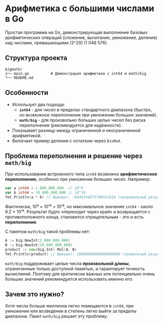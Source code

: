 # Арифметика с большими числами в Go

Простая программа на Go, демонстрирующая выполнение базовых арифметических операций (сложение, вычитание, умножение, деление) над числами, превышающими \(2^20\) (1 048 576).

## Структура проекта

```
bigmath/
├── main.go          # Демонстрация арифметики с int64 и math/big
└── README.md        
```


## Особенности

- Использует два подхода:
  - **`int64`** - для чисел в пределах стандартного диапазона (быстро, но возможное переполнение при умножении больших значений).
  - **`math/big`** - для произвольно больших целых чисел без риска переполнения (рекомендуется для надёжности).
- Показывает разницу между ограниченной и неограниченной арифметикой.
- Включает пример деления с остатком через `DivMod`.

## Проблема переполнения и решение через `math/big`

При использовании встроенного типа `int64` возможно **арифметическое переполнение**, особенно при умножении больших чисел. Например:

```go
var a int64 = 1_000_000_000  // 10^9
var b int64 = 10_000_000_000 // 10^10
fmt.Println(a * b) // Выведет: -8446744073709551616 (неправильный результат)
```
Фактически, 10⁹ × 10¹⁰ = 10¹⁹, но максимальное значение `int64` - около 9.2 × 10¹⁸. Результат будто «переходит через край» и возвращается с противоположного конца, становится отрицательным - это и есть **переполнение**.

С пакетом `math/big` такой проблемы нет:

```go
A := big.NewInt(1_000_000_000)
B := big.NewInt(10_000_000_000)
product := new(big.Int).Mul(A, B)
fmt.Println(product) // Выведет: 10000000000000000000 (правильный результат!)
```

`math/big` поддерживает целые числа **произвольной длины**, ограниченные только доступной памятью, и гарантирует точность вычислений. Поэтому для критически важных или потенциально очень больших значений рекомендуется использовать именно его.

## Зачем это нужно?

Хотя числа больше миллиона легко помещаются в `int64`, при умножении или возведении в степень легко выйти за пределы диапазона. Пакет `math/big` решает эту проблему.
